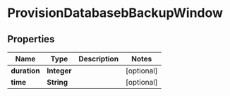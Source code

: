 

# ProvisionDatabasebBackupWindow


## Properties

Name | Type | Description | Notes
------------ | ------------- | ------------- | -------------
**duration** | **Integer** |  |  [optional]
**time** | **String** |  |  [optional]



